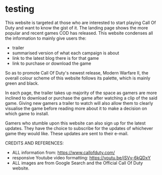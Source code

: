 # testing
This website is targeted at those who are interested to start playing Call Of Duty and want to know the gist of it. The landing page shows the more popular and recent games COD has released.
 This website condenses all the information to mainly give users the:
 - trailer
 - summarised version of what each campaign is about
 - link to the latest blog there is for that game
 - link to purchase or download the game

So as to promote Call Of Duty's newest release, Modern Warfare II, the overall colour scheme of this website follows its palette, which is mainly green and black.

In each page, the trailer takes up majority of the space as gamers are more inclined to download or purchase the game after watching a clip of the said game. Giving new gamers a trailer to watch will also allow them to clearly visualise the game before reading more about it to make a decision on which game to install. 

Gamers who stumble upon this website can also sign up for the latest updates. They have the choice to subscribe for the updates of whichever game they would like. These updates are sent to their e-mail.

CREDITS AND REFERENCES:<br>
- ALL information from: https://www.callofduty.com/
- responsive Youtube video formatting: https://youtu.be/jSVy-6kQDxY
- ALL images are from Google Search and the Official Call Of Duty website. 